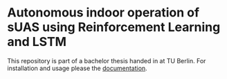 # Autonomous indoor operation of sUAS using Reinforcement Learning and LSTM
This repository is part of a bachelor thesis handed in at TU Berlin. 
For installation and usage please the [documentation](docs\Readme.md).